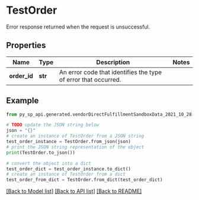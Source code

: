 # TestOrder

Error response returned when the request is unsuccessful.

## Properties

Name | Type | Description | Notes
------------ | ------------- | ------------- | -------------
**order_id** | **str** | An error code that identifies the type of error that occurred. | 

## Example

```python
from py_sp_api.generated.vendorDirectFulfillmentSandboxData_2021_10_28.models.test_order import TestOrder

# TODO update the JSON string below
json = "{}"
# create an instance of TestOrder from a JSON string
test_order_instance = TestOrder.from_json(json)
# print the JSON string representation of the object
print(TestOrder.to_json())

# convert the object into a dict
test_order_dict = test_order_instance.to_dict()
# create an instance of TestOrder from a dict
test_order_from_dict = TestOrder.from_dict(test_order_dict)
```
[[Back to Model list]](../README.md#documentation-for-models) [[Back to API list]](../README.md#documentation-for-api-endpoints) [[Back to README]](../README.md)


